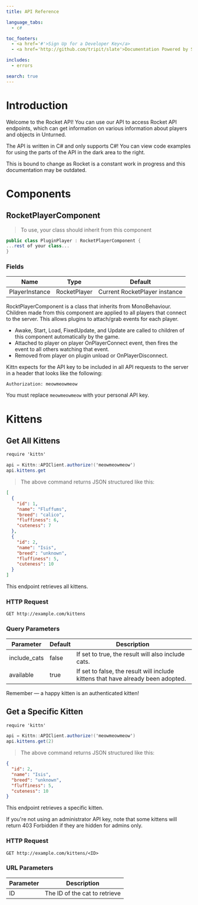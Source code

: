 ```yaml
---
title: API Reference

language_tabs:
  - c#

toc_footers:
  - <a href='#'>Sign Up for a Developer Key</a>
  - <a href='http://github.com/tripit/slate'>Documentation Powered by Slate</a>

includes:
  - errors

search: true
---
```


# Introduction

Welcome to the Rocket API! You can use our API to access Rocket API endpoints, which can get information on various information about players and objects in Unturned.

The API is written in C# and only supports C#! You can view code examples for using the parts of the API in the dark area to the right.

This is bound to change as Rocket is a constant work in progress and this documentation may be outdated.

# Components
## RocketPlayerComponent
> To use, your class should inherit from this component

```c#
public class PluginPlayer : RocketPlayerComponent {
...rest of your class...
}
```

### Fields
Name | Type | Default
---------- | ---------- | ----------
PlayerInstance | RocketPlayer | Current RocketPlayer instance

RocktPlayerComponent is a class that inherits from MonoBehaviour.  Children made from this component are applied to all players that connect to the server.  This allows plugins to attach/grab events for each player.
* Awake, Start, Load, FixedUpdate, and Update are called to children of this component automatically by the game.
* Attached to player on player OnPlayerConnect event, then fires the event to all others watching that event.
* Removed from player on plugin unload or OnPlayerDisconnect.

Kittn expects for the API key to be included in all API requests to the server in a header that looks like the following:

`Authorization: meowmeowmeow`

<aside class="notice">
You must replace <code>meowmeowmeow</code> with your personal API key.
</aside>

# Kittens

## Get All Kittens

```C#
require 'kittn'

api = Kittn::APIClient.authorize!('meowmeowmeow')
api.kittens.get
```


> The above command returns JSON structured like this:

```json
[
  {
    "id": 1,
    "name": "Fluffums",
    "breed": "calico",
    "fluffiness": 6,
    "cuteness": 7
  },
  {
    "id": 2,
    "name": "Isis",
    "breed": "unknown",
    "fluffiness": 5,
    "cuteness": 10
  }
]
```

This endpoint retrieves all kittens.

### HTTP Request

`GET http://example.com/kittens`

### Query Parameters

Parameter | Default | Description
--------- | ------- | -----------
include_cats | false | If set to true, the result will also include cats.
available | true | If set to false, the result will include kittens that have already been adopted.

<aside class="success">
Remember — a happy kitten is an authenticated kitten!
</aside>

## Get a Specific Kitten

```C#
require 'kittn'

api = Kittn::APIClient.authorize!('meowmeowmeow')
api.kittens.get(2)
```


> The above command returns JSON structured like this:

```json
{
  "id": 2,
  "name": "Isis",
  "breed": "unknown",
  "fluffiness": 5,
  "cuteness": 10
}
```

This endpoint retrieves a specific kitten.

<aside class="warning">If you're not using an administrator API key, note that some kittens will return 403 Forbidden if they are hidden for admins only.</aside>

### HTTP Request

`GET http://example.com/kittens/<ID>`

### URL Parameters

Parameter | Description
--------- | -----------
ID | The ID of the cat to retrieve

